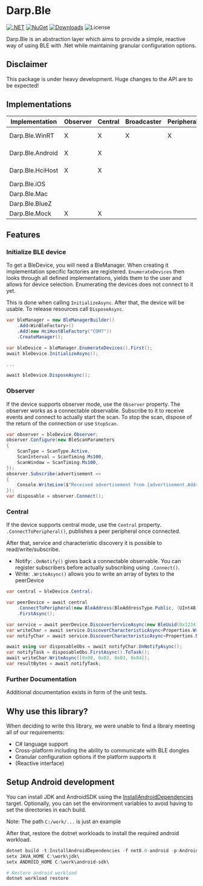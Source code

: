 # Darp.Ble

[![.NET](https://github.com/rosslight/Darp.Ble/actions/workflows/test_and_publish.yml/badge.svg)](https://github.com/rosslight/Darp.Ble/actions/workflows/test_and_publish.yml)
[![NuGet](https://img.shields.io/nuget/v/Darp.Ble.svg)](https://www.nuget.org/packages/Darp.Ble)
[![Downloads](https://img.shields.io/nuget/dt/Darp.Ble)](https://www.nuget.org/packages/Darp.Ble)
![License](https://img.shields.io/badge/license-AGPL--3.0%20or%20COMMERCIAL-blue)

Darp.Ble is an abstraction layer which aims to provide a simple, reactive way of using BLE with .Net while maintaining granular configuration options.

## Disclaimer

This package is under heavy development. Huge changes to the API are to be expected!

## Implementations

| Implementation   | Observer | Central | Broadcaster | Peripheral | Nuget                                                                                                                        |
|------------------|----------|---------|-------------|------------|------------------------------------------------------------------------------------------------------------------------------|
| Darp.Ble.WinRT   | X        | X       | X           | X          | [![Darp.Ble.WinRT](https://img.shields.io/nuget/v/Darp.Ble.WinRT.svg)](https://www.nuget.org/packages/Darp.Ble.WinRT/)       |
| Darp.Ble.Android | X        | X       |             |            | [![Darp.Ble.Android](https://img.shields.io/nuget/v/Darp.Ble.Android.svg)](https://www.nuget.org/packages/Darp.Ble.Android/) |
| Darp.Ble.HciHost | X        | X       |             |            | [![Darp.Ble.HciHost](https://img.shields.io/nuget/v/Darp.Ble.HciHost.svg)](https://www.nuget.org/packages/Darp.Ble.HciHost/) |
| Darp.Ble.iOS     |          |         |             |            | planned                                                                                                                      |
| Darp.Ble.Mac     |          |         |             |            | planned                                                                                                                      |
| Darp.Ble.BlueZ   |          |         |             |            | planned                                                                                                                      |
| Darp.Ble.Mock    | X        | X       |             |            | [![Darp.Ble.Mock](https://img.shields.io/nuget/v/Darp.Ble.Mock.svg)](https://www.nuget.org/packages/Darp.Ble.Mock/)          |

## Features

### Initialize BLE device

To get a BleDevice, you will need a BleManager. When creating it implementation specific factories are registered.
`EnumerateDevices` then looks through all defined implementations, yields them to the user and allows for device selection.
Enumerating the devices does not connect to it yet.

This is done when calling `InitializeAsync`. After that, the device will be usable.
To release resources call `DisposeAsync`.

```csharp
var bleManager = new BleManagerBuilder()
    .Add<WinBleFactory>()
    .Add(new HciHostBleFactory("COM7"))
    .CreateManager();

var bleDevice = bleManager.EnumerateDevices().First();
await bleDevice.InitializeAsync();

...

await bleDevice.DisposeAsync();
```

### Observer

If the device supports observer mode, use the `Observer` property. The observer works as a connectable observable.
Subscribe to it to receive events and connect to actually start the scan.
To stop the scan, dispose of the return of the connection or use `StopScan`.

```csharp
var observer = bleDevice.Observer;
observer.Configure(new BleScanParameters
{
    ScanType = ScanType.Active,
    ScanInterval = ScanTiming.Ms100,
    ScanWindow = ScanTiming.Ms100,
});
observer.Subscribe(advertisement =>
{
    Console.WriteLine($"Received advertisement from {advertisement.Address}");
});
var disposable = observer.Connect();
```

### Central

If the device supports central mode, use the `Central` property. `.ConnectToPeripheral()`, publishes a peer peripheral once connected.

After that, service and characteristic discovery it is possible to read/write/subscribe.
- Notify: `.OnNotify()` gives back a connectable observable. You can register subscribers before actually subscribing using `.Connect()`.
- Write: `.WriteAsync()` allows you to write an array of bytes to the peerDevice

```csharp
var central = bleDevice.Central;

var peerDevice = await central
    .ConnectToPeripheral(new BleAddress(BleAddressType.Public, (UInt48)0xAABBCCDDEEFF))
    .FirstAsync();

var service = await peerDevice.DiscoverServiceAsync(new BleUuid(0x1234));
var writeChar = await service.DiscoverCharacteristicAsync<Properties.Write>(new BleUuid(0x5678));
var notifyChar = await service.DiscoverCharacteristicAsync<Properties.Notify>(new BleUuid(0xABCD));

await using var disposableObs = await notifyChar.OnNotifyAsync();
var notifyTask = disposableObs.FirstAsync().ToTask();
await writeChar.WriteAsync([0x00, 0x02, 0x03, 0x04]);
var resultBytes = await notifyTask;
```

### Further Documentation

Additional documentation exists in form of the unit tests.

## Why use this library?

When deciding to write this library, we were unable to find a library meeting all of our requirements:
- C# language support
- Cross-platform including the ability to communicate with BLE dongles
- Granular configuration options if the platform supports it
- (Reactive interface)

## Setup Android development

You can install JDK and AndroidSDK using the [InstallAndroidDependencies](https://learn.microsoft.com/en-us/dotnet/android/getting-started/installation/dependencies#using-installandroiddependencies-target) target.
Optionally, you can set the environment variables to avoid having to set the directories in each build.

Note: The path `C:/work/...` is just an example

After that, restore the dotnet workloads to install the required android workload.

```powershell
dotnet build -t:InstallAndroidDependencies -f net8.0-android -p:AndroidSdkDirectory=c:\work\android-sdk -p:JavaSdkDirectory=c:\work\jdk -p:AcceptAndroidSdkLicenses=True
setx JAVA_HOME C:\work\jdk\
setx ANDROID_HOME C:\work\android-sdk\

# Restore android workload
dotnet workload restore
```

